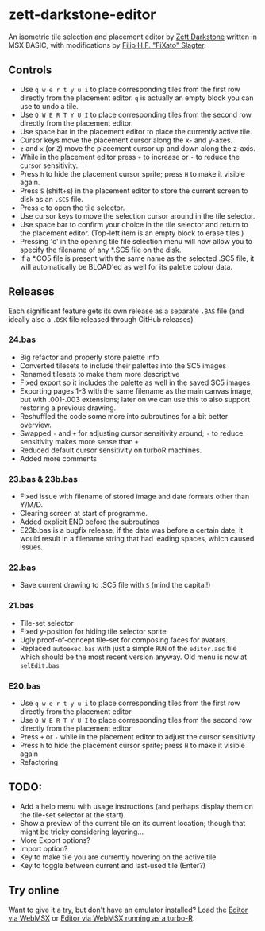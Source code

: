 # zett-darkstone-editor
An isometric tile selection and placement editor by [Zett Darkstone](https://darkstone.nl) written in MSX BASIC, with modifications by [Filip H.F. "FiXato" Slagter](https://contact.fixato.org).

## Controls
* Use `q w e r t y u i` to place corresponding tiles from the first row directly from the placement editor. `q` is actually an empty block you can use to undo a tile.
* Use `Q W E R T Y U I` to place corresponding tiles from the second row directly from the placement editor.
* Use space bar in the placement editor to place the currently active tile.
* Cursor keys move the placement cursor along the x- and y-axes.
* `z` and `x` (or `Z`) move the placement cursor up and down along the z-axis.
* While in the placement editor press `+` to increase or `-` to reduce the cursor sensitivity.
* Press `h` to hide the placement cursor sprite; press `H` to make it visible again.
* Press `S` (shift+s) in the placement editor to store the current screen to disk as an `.SC5` file.
* Press `c` to open the tile selector.
* Use cursor keys to move the selection cursor around in the tile selector.
* Use space bar to confirm your choice in the tile selector and return to the placement editor. (Top-left item is an empty block to erase tiles.)
* Pressing 'c' in the opening tile file selection menu will now allow you to specify the filename of any *.SC5 file on the disk.
* If a *.CO5 file is present with the same name as the selected .SC5 file, it will automatically be BLOAD'ed as well for its palette colour data.

## Releases
Each significant feature gets its own release as a separate `.BAS` file (and ideally also a `.DSK` file released through GitHub releases)

### 24.bas
* Big refactor and properly store palette info
* Converted tilesets to include their palettes into the SC5 images
* Renamed tilesets to make them more descriptive
* Fixed export so it includes the palette as well in the saved SC5 images
* Exporting pages 1-3 with the same filename as the main canvas image, but with .001-.003 extensions; later on we can use this to also support restoring a previous drawing.
* Reshuffled the code some more into subroutines for a bit better overview.
* Swapped `-` and `+` for adjusting cursor sensitivity around; `-` to reduce sensitivity makes more sense than `+`
* Reduced default cursor sensitivity on turboR machines.
* Added more comments

### 23.bas & 23b.bas
* Fixed issue with filename of stored image and date formats other than Y/M/D.
* Clearing screen at start of programme.
* Added explicit END before the subroutines
* E23b.bas is a bugfix release; if the date was before a certain date, it would result in a filename string that had leading spaces, which caused issues.

### 22.bas
* Save current drawing to .SC5 file with `S` (mind the capital!)

### 21.bas
* Tile-set selector
* Fixed y-position for hiding tile selector sprite
* Ugly proof-of-concept tile-set for composing faces for avatars.
* Replaced `autoexec.bas` with just a simple `RUN` of the `editor.asc` file which should be the most recent version anyway. Old menu is now at `selEdit.bas`

### E20.bas
* Use `q w e r t y u i` to place corresponding tiles from the first row directly from the placement editor
* Use `Q W E R T Y U I` to place corresponding tiles from the second row directly from the placement editor
* Press `+` or `-` while in the placement editor to adjust the cursor sensitivity
* Press `h` to hide the placement cursor sprite; press `H` to make it visible again
* Refactoring

## TODO:
* Add a help menu with usage instructions (and perhaps display them on the tile-set selector at the start).
* Show a preview of the current tile on its current location; though that might be tricky considering layering...
* More Export options?
* Import option?
* Key to make tile you are currently hovering on the active tile
* Key to toggle between current and last-used tile (Enter?)

## Try online
Want to give it a try, but don't have an emulator installed?
Load the [Editor via WebMSX](https://webmsx.org/?disk=https://github.com/FiXato/zett-darkstone-editor/releases/latest/download/z3d-fixato.dsk) or [Editor via WebMSX running as a turbo-R](https://webmsx.org/?MACHINE=MSXTR&disk=https://github.com/FiXato/zett-darkstone-editor/releases/latest/download/z3d-fixato.dsk).
